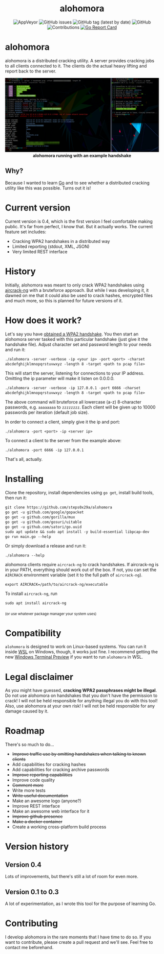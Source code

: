 <h1 align="center">
  	alohomora
</h1>

<p align="center">
    <img alt="AppVeyor" src="https://img.shields.io/appveyor/ci/steps0x29a/alohomora?style=plastic">
    <img alt="GitHub issues" src="https://img.shields.io/github/issues/steps0x29a/alohomora?style=plastic">
    <img alt="GitHub tag (latest by date)" src="https://img.shields.io/github/v/tag/steps0x29a/alohomora?style=plastic">    
    <img alt="GitHub" src="https://img.shields.io/github/license/steps0x29a/alohomora?style=plastic">
    <img alt="Contributions" src="https://img.shields.io/badge/contributions-welcome-brightgreen?style=plastic">
  <a href="https://goreportcard.com/report/github.com/steps0x29a/alohomora"><img alt="Go Report Card" src="https://goreportcard.com/badge/github.com/steps0x29a/alohomora?style=plastic&fuckgithubcache=1"></a>
</p>

# alohomora
alohomora is a distributed cracking utility. A server provides cracking jobs to all clients connected to it. The clients do the actual heavy lifting and report back to the server.

<p align="center">
  <img alt="alohomora" src="./.github/screenshot-2.png">
  <b>alohomora running with an example handshake</b><br>
</p>

## Why?
Because I wanted to learn [Go](https://golang.org "Go's website") and to see whether a distributed cracking utility like this was possible. Turns out it is!

# Current version
Current version is 0.4, which is the first version I feel comfortable making public. It's far from perfect, I know that. But it actually works.
The current feature set includes:

 * Cracking WPA2 handshakes in a distributed way
 * Limited reporting (stdout, XML, JSON)
 * Very limited REST interface

# History
Initially, alohomora was meant to only crack WPA2 handshakes using [aircrack-ng](https://github.com/aircrack-ng/aircrack-ng) with a bruteforce approach. But while I was developing it, it dawned on me that it could also be used to crack hashes, encrypted files and much more, so this is planned for future versions of it.

# How does it work?
Let's say you have [obtained a WPA2 handshake](https://github.com/bettercap/bettercap). You then start an alohomora server tasked with this particular handshake (just give it the handshake file). Adjust character set and password length to your needs and run it:

    ./alohomora -server -verbose -ip <your ip> -port <port> -charset abcdefghijklmnopqrstuvwxyz -length 8 -target <path to pcap file>

This will start the server, listening for connections to your IP address. Omitting the ip parameter will make it listen on 0.0.0.0. 

    ./alohomora -server -verbose -ip 127.0.0.1 -port 6666 -charset abcdefghijklmnopqrstuvwxyz -length 8 -target <path to pcap file>

The above command will bruteforce all lowercase (a-z) 8-character passwords, e.g. `aaaaaaaa` to `zzzzzzzz`. Each client will be given up to 10000 passwords per iteration (default job size).

In order to connect a client, simply give it the ip and port:

    ./alohomora -port <port> -ip <server ip>

To connect a client to the server from the example above:

    ./alohomora -port 6666 -ip 127.0.0.1

That's all, actually.

# Installing
Clone the repository, install dependencies using `go get`, install build tools, then run it:

    git clone https://github.com/steps0x29a/alohomora
    go get -u github.com/google/gopacket
    go get -u github.com/gorilla/mux
    go get -u github.com/gosuri/uitable
    go get -u github.com/satori/go.uuid
    sudo apt update && sudo apt install -y build-essential libpcap-dev
    go run main.go --help
    
Or simply download a release and run it:

    ./alohomora --help

alohomora clients require `aircrack-ng` to crack handshakes. If aircrack-ng is in your PATH, everything should work out of the box. If not, you can set the `AIRCRACK` environment variable (set it to the full path of `aircrack-ng`). 

    export AIRCRACK=/path/to/aircrack-ng/executable

To install `aircrack-ng`, run

    sudo apt install aircrack-ng
    
<p><sub>(or use whatever package manager your system uses)</sub></p>

# Compatibility
`alohomora` is designed to work on Linux-based systems. You can run it inside [WSL](https://docs.microsoft.com/en-us/windows/wsl/about) on Windows, though, it works just fine. I recommend getting the new [Windows Terminal Preview](https://github.com/microsoft/terminal) if you want to run `alohomora` in WSL.

# Legal disclaimer
As you might have guessed, **cracking WPA2 passphrases might be illegal**. Do not use alohomora on handshakes that you don't have the permission to crack! I will not be held responsible for anything illegal you do with this tool!
Also, use alohomora at your own risk! I will not be held responsible for any damage caused by it.

# Roadmap

There's so much to do...

 * ~~Improve traffic use by omitting handshakes when talking to known clients~~
 * Add capabilities for cracking hashes
 * Add capabilities for cracking archive passwords
 * ~~Improve reporting capabilities~~
 * Improve code quality
 * ~~Comment more~~
 * Write more tests
 * ~~Write useful documentation~~
 * Make an awesome logo (anyone?)
 * Improve REST interface
 * Make an awesome web interface for it
 * ~~Improve github presence~~
 * ~~Make a docker container~~
 * Create a working cross-platform build process

# Version history

## Version 0.4
Lots of improvements, but there's still a lot of room for even more.

## Version 0.1 to 0.3
A lot of experimentation, as I wrote this tool for the purpose of learning Go.

# Contributing
I develop alohomora in the rare moments that I have time to do so. If you want to contribute, please create a pull request and we'll see. Feel free to contact me beforehand.
